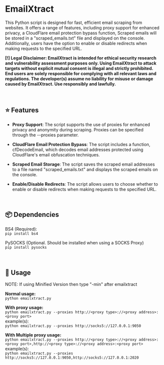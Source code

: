 # EmailXtract
This Python script is designed for fast, efficient email scraping from websites. It offers a range of features, including proxy support for enhanced privacy, a CloudFlare email protection bypass function, Scraped emails will be stored in a "scraped_emails.txt" file and displayed on the console. Additionally, users have the option to enable or disable redirects when making requests to the specified URL.

**[!] Legal Disclaimer: EmailXtract is intended for ethical security research and vulnerability assessment purposes only.
Using EmailXtract to attack targets without explicit mutual consent is illegal and strictly prohibited. End users are solely responsible for complying with all relevant laws and regulations. The developer(s) assume no liability for misuse or damage caused by EmailXtract. Use responsibly and lawfully.**
<br>
<br>
<br>

## ⭐ Features
- **Proxy Support**: The script supports the use of proxies for enhanced privacy and anonymity during scraping. Proxies can be specified through the --proxies parameter.

- **CloudFlare Email Protection Bypass**: The script includes a function, cfDecodeEmail, which decodes email addresses protected using CloudFlare's email obfuscation techniques.
  
- **Scraped Email Storage**: The script saves the scraped email addresses to a file named "scraped_emails.txt" and displays the scraped emails on the console.

- **Enable/Disable Redirects**: The script allows users to choose whether to enable or disable redirects when making requests to the specified URL.
<br>

## 📦 Dependencies
BS4 (Required):<br>
`pip install bs4`<br>

PySOCKS (Optional. Should be installed when using a SOCKS Proxy)<br>
`pip install pysocks`
<br>
<br>
<br>

## 🔧 Usage
NOTE: If using Minified Version then type "-min" after emailxtract<br>

**Normal usage:**<br>
`python emailxtract.py`

**With proxy usage:**<br>
`python emailxtract.py --proxies http://<proxy type>://<proxy address>:<proxy port>`<br>
example(s):<br>
`python emailxtract.py --proxies http://socks5://127.0.0.1:9050`

**With Multiple proxy usage:**<br>
`python emailxtract.py --proxies http://<proxy type>://<proxy address>:<proxy port>,http://<proxy type>://<proxy address>:<proxy port>`<br>
example(s):<br>
`python emailxtract.py --proxies http://socks5://127.0.0.1:9050,http://socks5://127.0.0.1:2020`
